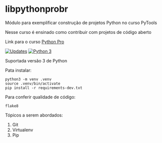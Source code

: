 # libpythonprobr
Módulo para exemplificar construção de projetos Python no curso PyTools

Nesse curso é ensinado como contribuir com projetos de código aberto

Link para o curso [Python Pro](https://www.pythonpro.br/)

[![Updates](https://pyup.io/repos/github/Moronicwb/libpythonprobr/shield.svg)](https://pyup.io/repos/github/Moronicwb/libpythonprobr/)
[![Python 3](https://pyup.io/repos/github/Moronicwb/libpythonprobr/python-3-shield.svg)](https://pyup.io/repos/github/Moronicwb/libpythonprobr/)


Suportada versão 3 de Python

Pata instalar:
```console
python3 -m venv .venv
source .venv/bin/activate
pip install -r requirements-dev.txt
```

Para conferir qualidade de código:
```console
flake8
```

Tópicos a serem abordados:
1. Git
2. Virtualenv
3. Pip